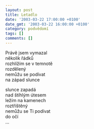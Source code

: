 ```yaml
---
layout: post
title: Letadlo
date: '2003-03-22 17:00:00 +0100'
date_gmt: '2003-03-22 16:00:00 +0100'
category: podvědomí
tags: []
comments: []
---
```


<p>Právě jsem vymazal<br>několik řádků<br>rozhlížím se v temnotě<br>rozdělený<br>nemůžu se podívat<br>na západ slunce</p>
<p>slunce zapadá<br>nad štíhlým útesem<br>ležím na kamenech<br>roztříštěný<br>nemůžu se Ti podívat<br>do očí<br>...</p>
